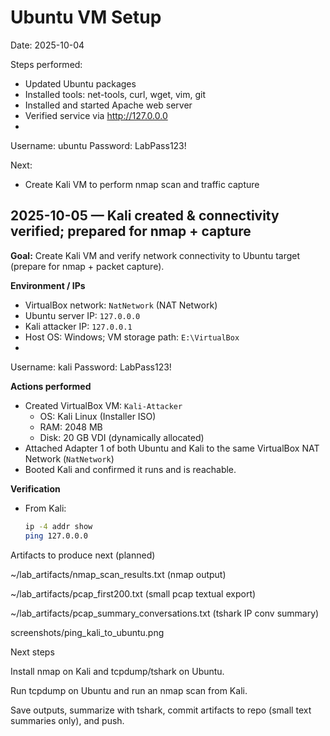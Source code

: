 # Ubuntu VM Setup
Date: 2025-10-04

Steps performed:
- Updated Ubuntu packages
- Installed tools: net-tools, curl, wget, vim, git
- Installed and started Apache web server
- Verified service via http://127.0.0.0
- 
Username: ubuntu
Password: LabPass123!

Next:
- Create Kali VM to perform nmap scan and traffic capture


## 2025-10-05 — Kali created & connectivity verified; prepared for nmap + capture
**Goal:** Create Kali VM and verify network connectivity to Ubuntu target (prepare for nmap + packet capture).

**Environment / IPs**
- VirtualBox network: `NatNetwork` (NAT Network)
- Ubuntu server IP: `127.0.0.0`  
- Kali attacker IP: `127.0.0.1`  
- Host OS: Windows; VM storage path: `E:\VirtualBox`
- 
Username: kali
Password: LabPass123!

**Actions performed**
- Created VirtualBox VM: `Kali-Attacker`
  - OS: Kali Linux (Installer ISO)
  - RAM: 2048 MB
  - Disk: 20 GB VDI (dynamically allocated)
- Attached Adapter 1 of both Ubuntu and Kali to the same VirtualBox NAT Network (`NatNetwork`)
- Booted Kali and confirmed it runs and is reachable.

**Verification**
- From Kali:
  ```bash
  ip -4 addr show
  ping 127.0.0.0


Artifacts to produce next (planned)

~/lab_artifacts/nmap_scan_results.txt (nmap output)

~/lab_artifacts/pcap_first200.txt (small pcap textual export)

~/lab_artifacts/pcap_summary_conversations.txt (tshark IP conv summary)

screenshots/ping_kali_to_ubuntu.png

Next steps

Install nmap on Kali and tcpdump/tshark on Ubuntu.

Run tcpdump on Ubuntu and run an nmap scan from Kali.

Save outputs, summarize with tshark, commit artifacts to repo (small text summaries only), and push.
